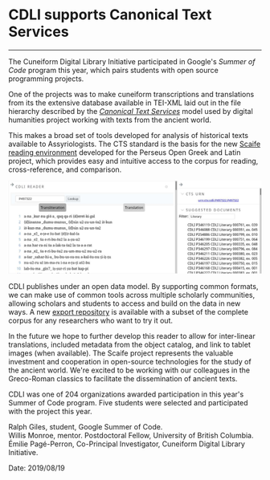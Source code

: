 # CDLI supports Canonical Text Services
---

The Cuneiform Digital Library Initiative participated in Google's
*Summer of Code* program this year, which pairs students with
open source programming projects.

One of the projects was to make cuneiform transcriptions and
translations from its the extensive database available in
TEI-XML laid out in the file hierarchy described by the
[*Canonical Text Services*](https://www.homermultitext.org/hmt-doc/cite/texts/ctsoverview.html) model used by digital humanities
project working with texts from the ancient world.

This makes a broad set of tools developed for analysis of
historical texts available to Assyriologists.
The CTS standard is the basis for the new [Scaife reading
environment](https://scaife.perseus.org/) developed for the Perseus Open Greek and Latin project,
which provides easy and intuitive access to the corpus
for reading, cross-reference, and comparison.

![Cuneiform text displayed in the Scaife reading environment](Reader_20180915.jpeg "CDLI text in Scaife!")

CDLI publishes under an open data model. By supporting common
formats, we can make use of common tools across multiple scholarly
communities, allowing scholars and students to access and build on
the data in new ways. A new
[export repository](https://github.com/cdli-gh/cdli-cts/)
is available with a subset of the complete corpus for any researchers
who want to try it out.

In the future we hope to further develop this reader to allow for inter-linear translations,
included metadata from the object catalog, and link to tablet images (when available).  The Scaife project
represents the valuable investment and cooperation in open-source technologies for the study of the
ancient world.  We're excited to be working with our colleagues in the Greco-Roman classics to facilitate 
the dissemination of ancient texts.

CDLI was one of 204 organizations awarded participation in this
year's Summer of Code program. Five students were selected and
participated with the project this year.

Ralph Giles, student, Google Summer of Code.  
Willis Monroe, mentor. Postdoctoral Fellow, University of British Columbia.  
Émilie Pagé-Perron, Co-Principal Investigator, Cuneiform Digital Library Initiative.

Date: 
2019/08/19
